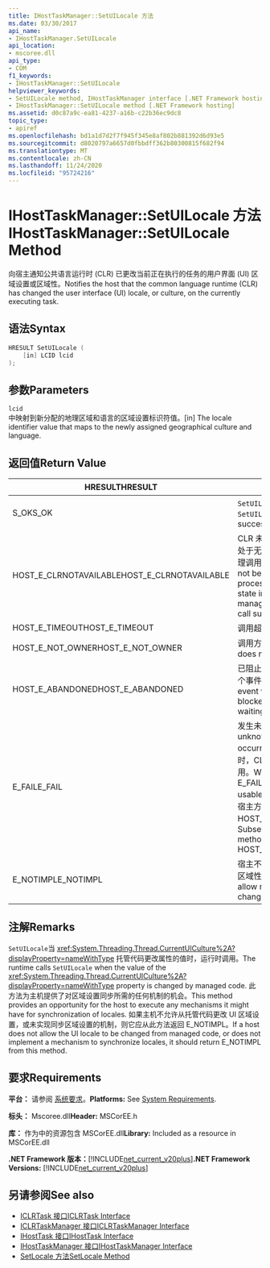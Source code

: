 ```yaml
---
title: IHostTaskManager::SetUILocale 方法
ms.date: 03/30/2017
api_name:
- IHostTaskManager.SetUILocale
api_location:
- mscoree.dll
api_type:
- COM
f1_keywords:
- IHostTaskManager::SetUILocale
helpviewer_keywords:
- SetUILocale method, IHostTaskManager interface [.NET Framework hosting]
- IHostTaskManager::SetUILocale method [.NET Framework hosting]
ms.assetid: d0c87a9c-ea81-4237-a16b-c22b36ec9dc8
topic_type:
- apiref
ms.openlocfilehash: bd1a1d7d2f7f945f345e8af802b881392d6d93e5
ms.sourcegitcommit: d8020797a6657d0fbbdff362b80300815f682f94
ms.translationtype: MT
ms.contentlocale: zh-CN
ms.lasthandoff: 11/24/2020
ms.locfileid: "95724216"
---
```

# <a name="ihosttaskmanagersetuilocale-method"></a><span data-ttu-id="7a8b3-102">IHostTaskManager::SetUILocale 方法</span><span class="sxs-lookup"><span data-stu-id="7a8b3-102">IHostTaskManager::SetUILocale Method</span></span>

<span data-ttu-id="7a8b3-103">向宿主通知公共语言运行时 (CLR) 已更改当前正在执行的任务的用户界面 (UI) 区域设置或区域性。</span><span class="sxs-lookup"><span data-stu-id="7a8b3-103">Notifies the host that the common language runtime (CLR) has changed the user interface (UI) locale, or culture, on the currently executing task.</span></span>  
  
## <a name="syntax"></a><span data-ttu-id="7a8b3-104">语法</span><span class="sxs-lookup"><span data-stu-id="7a8b3-104">Syntax</span></span>  
  
```cpp  
HRESULT SetUILocale (  
    [in] LCID lcid  
);  
```  
  
## <a name="parameters"></a><span data-ttu-id="7a8b3-105">参数</span><span class="sxs-lookup"><span data-stu-id="7a8b3-105">Parameters</span></span>  

 `lcid`  
 <span data-ttu-id="7a8b3-106">中映射到新分配的地理区域和语言的区域设置标识符值。</span><span class="sxs-lookup"><span data-stu-id="7a8b3-106">[in] The locale identifier value that maps to the newly assigned geographical culture and language.</span></span>  
  
## <a name="return-value"></a><span data-ttu-id="7a8b3-107">返回值</span><span class="sxs-lookup"><span data-stu-id="7a8b3-107">Return Value</span></span>  
  
|<span data-ttu-id="7a8b3-108">HRESULT</span><span class="sxs-lookup"><span data-stu-id="7a8b3-108">HRESULT</span></span>|<span data-ttu-id="7a8b3-109">说明</span><span class="sxs-lookup"><span data-stu-id="7a8b3-109">Description</span></span>|  
|-------------|-----------------|  
|<span data-ttu-id="7a8b3-110">S_OK</span><span class="sxs-lookup"><span data-stu-id="7a8b3-110">S_OK</span></span>|<span data-ttu-id="7a8b3-111">`SetUILocale` 已成功返回。</span><span class="sxs-lookup"><span data-stu-id="7a8b3-111">`SetUILocale` returned successfully.</span></span>|  
|<span data-ttu-id="7a8b3-112">HOST_E_CLRNOTAVAILABLE</span><span class="sxs-lookup"><span data-stu-id="7a8b3-112">HOST_E_CLRNOTAVAILABLE</span></span>|<span data-ttu-id="7a8b3-113">CLR 未加载到进程中，或 CLR 处于无法运行托管代码或成功处理调用的状态。</span><span class="sxs-lookup"><span data-stu-id="7a8b3-113">The CLR has not been loaded into a process, or the CLR is in a state in which it cannot run managed code or process the call successfully.</span></span>|  
|<span data-ttu-id="7a8b3-114">HOST_E_TIMEOUT</span><span class="sxs-lookup"><span data-stu-id="7a8b3-114">HOST_E_TIMEOUT</span></span>|<span data-ttu-id="7a8b3-115">调用超时。</span><span class="sxs-lookup"><span data-stu-id="7a8b3-115">The call timed out.</span></span>|  
|<span data-ttu-id="7a8b3-116">HOST_E_NOT_OWNER</span><span class="sxs-lookup"><span data-stu-id="7a8b3-116">HOST_E_NOT_OWNER</span></span>|<span data-ttu-id="7a8b3-117">调用方不拥有该锁。</span><span class="sxs-lookup"><span data-stu-id="7a8b3-117">The caller does not own the lock.</span></span>|  
|<span data-ttu-id="7a8b3-118">HOST_E_ABANDONED</span><span class="sxs-lookup"><span data-stu-id="7a8b3-118">HOST_E_ABANDONED</span></span>|<span data-ttu-id="7a8b3-119">已阻止的线程或纤程正在等待某个事件时，该事件被取消。</span><span class="sxs-lookup"><span data-stu-id="7a8b3-119">An event was canceled while a blocked thread or fiber was waiting on it.</span></span>|  
|<span data-ttu-id="7a8b3-120">E_FAIL</span><span class="sxs-lookup"><span data-stu-id="7a8b3-120">E_FAIL</span></span>|<span data-ttu-id="7a8b3-121">发生未知的灾难性故障。</span><span class="sxs-lookup"><span data-stu-id="7a8b3-121">An unknown catastrophic failure occurred.</span></span> <span data-ttu-id="7a8b3-122">当方法返回 E_FAIL 时，CLR 在该进程内将不再可用。</span><span class="sxs-lookup"><span data-stu-id="7a8b3-122">When a method returns E_FAIL, the CLR is no longer usable within the process.</span></span> <span data-ttu-id="7a8b3-123">对宿主方法的后续调用会返回 HOST_E_CLRNOTAVAILABLE。</span><span class="sxs-lookup"><span data-stu-id="7a8b3-123">Subsequent calls to hosting methods return HOST_E_CLRNOTAVAILABLE.</span></span>|  
|<span data-ttu-id="7a8b3-124">E_NOTIMPL</span><span class="sxs-lookup"><span data-stu-id="7a8b3-124">E_NOTIMPL</span></span>|<span data-ttu-id="7a8b3-125">宿主不允许托管用户代码更改 UI 区域性。</span><span class="sxs-lookup"><span data-stu-id="7a8b3-125">The host does not allow managed user code to change the UI culture.</span></span>|  
  
## <a name="remarks"></a><span data-ttu-id="7a8b3-126">注解</span><span class="sxs-lookup"><span data-stu-id="7a8b3-126">Remarks</span></span>  

 <span data-ttu-id="7a8b3-127">`SetUILocale`当 <xref:System.Threading.Thread.CurrentUICulture%2A?displayProperty=nameWithType> 托管代码更改属性的值时，运行时调用。</span><span class="sxs-lookup"><span data-stu-id="7a8b3-127">The runtime calls `SetUILocale` when the value of the <xref:System.Threading.Thread.CurrentUICulture%2A?displayProperty=nameWithType> property is changed by managed code.</span></span> <span data-ttu-id="7a8b3-128">此方法为主机提供了对区域设置同步所需的任何机制的机会。</span><span class="sxs-lookup"><span data-stu-id="7a8b3-128">This method provides an opportunity for the host to execute any mechanisms it might have for synchronization of locales.</span></span> <span data-ttu-id="7a8b3-129">如果主机不允许从托管代码更改 UI 区域设置，或未实现同步区域设置的机制，则它应从此方法返回 E_NOTIMPL。</span><span class="sxs-lookup"><span data-stu-id="7a8b3-129">If a host does not allow the UI locale to be changed from managed code, or does not implement a mechanism to synchronize locales, it should return E_NOTIMPL from this method.</span></span>  
  
## <a name="requirements"></a><span data-ttu-id="7a8b3-130">要求</span><span class="sxs-lookup"><span data-stu-id="7a8b3-130">Requirements</span></span>  

 <span data-ttu-id="7a8b3-131">**平台：** 请参阅 [系统要求](../../get-started/system-requirements.md)。</span><span class="sxs-lookup"><span data-stu-id="7a8b3-131">**Platforms:** See [System Requirements](../../get-started/system-requirements.md).</span></span>  
  
 <span data-ttu-id="7a8b3-132">**标头：** Mscoree.dll</span><span class="sxs-lookup"><span data-stu-id="7a8b3-132">**Header:** MSCorEE.h</span></span>  
  
 <span data-ttu-id="7a8b3-133">**库：** 作为中的资源包含 MSCorEE.dll</span><span class="sxs-lookup"><span data-stu-id="7a8b3-133">**Library:** Included as a resource in MSCorEE.dll</span></span>  
  
 <span data-ttu-id="7a8b3-134">**.NET Framework 版本：**[!INCLUDE[net_current_v20plus](../../../../includes/net-current-v20plus-md.md)]</span><span class="sxs-lookup"><span data-stu-id="7a8b3-134">**.NET Framework Versions:** [!INCLUDE[net_current_v20plus](../../../../includes/net-current-v20plus-md.md)]</span></span>  
  
## <a name="see-also"></a><span data-ttu-id="7a8b3-135">另请参阅</span><span class="sxs-lookup"><span data-stu-id="7a8b3-135">See also</span></span>

- [<span data-ttu-id="7a8b3-136">ICLRTask 接口</span><span class="sxs-lookup"><span data-stu-id="7a8b3-136">ICLRTask Interface</span></span>](iclrtask-interface.md)
- [<span data-ttu-id="7a8b3-137">ICLRTaskManager 接口</span><span class="sxs-lookup"><span data-stu-id="7a8b3-137">ICLRTaskManager Interface</span></span>](iclrtaskmanager-interface.md)
- [<span data-ttu-id="7a8b3-138">IHostTask 接口</span><span class="sxs-lookup"><span data-stu-id="7a8b3-138">IHostTask Interface</span></span>](ihosttask-interface.md)
- [<span data-ttu-id="7a8b3-139">IHostTaskManager 接口</span><span class="sxs-lookup"><span data-stu-id="7a8b3-139">IHostTaskManager Interface</span></span>](ihosttaskmanager-interface.md)
- [<span data-ttu-id="7a8b3-140">SetLocale 方法</span><span class="sxs-lookup"><span data-stu-id="7a8b3-140">SetLocale Method</span></span>](ihosttaskmanager-setlocale-method.md)
